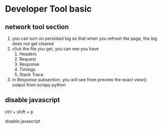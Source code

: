 # Developer Tool basic 

## network tool section

1. you can turn on persisted log so that when you refresh the page, the log does not get cleared
2. click the file you get, you can see you have 
   1. Headers
   2. Request
   3. Response
   4. Timings 
   5. Stack Trace
3. in Response subsection, you will see from preview the exact view() output from scrapy python 

## disable javascript 

ctrl + shift + p

disable javascript 



